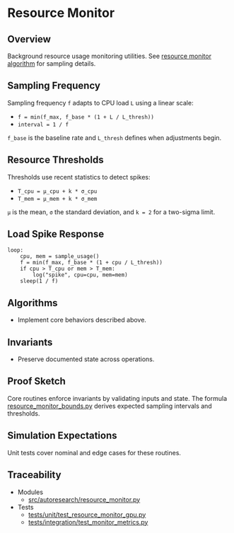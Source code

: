 # Resource Monitor

## Overview

Background resource usage monitoring utilities. See
[resource monitor algorithm][rm] for sampling details.

## Sampling Frequency

Sampling frequency `f` adapts to CPU load `L` using a linear scale:

- `f = min(f_max, f_base * (1 + L / L_thresh))`
- `interval = 1 / f`

`f_base` is the baseline rate and `L_thresh` defines when adjustments begin.

## Resource Thresholds

Thresholds use recent statistics to detect spikes:

- `T_cpu = μ_cpu + k * σ_cpu`
- `T_mem = μ_mem + k * σ_mem`

`μ` is the mean, `σ` the standard deviation, and `k = 2` for a two-sigma limit.

## Load Spike Response

```pseudo
loop:
    cpu, mem = sample_usage()
    f = min(f_max, f_base * (1 + cpu / L_thresh))
    if cpu > T_cpu or mem > T_mem:
        log("spike", cpu=cpu, mem=mem)
    sleep(1 / f)
```

## Algorithms

- Implement core behaviors described above.

## Invariants

- Preserve documented state across operations.

## Proof Sketch

Core routines enforce invariants by validating inputs and state. The
formula [resource_monitor_bounds.py][sim] derives expected sampling
intervals and thresholds.

## Simulation Expectations

Unit tests cover nominal and edge cases for these routines.

## Traceability


- Modules
  - [src/autoresearch/resource_monitor.py][m1]
- Tests
  - [tests/unit/test_resource_monitor_gpu.py][t1]
  - [tests/integration/test_monitor_metrics.py][t2]

[m1]: ../../src/autoresearch/resource_monitor.py
[t1]: ../../tests/unit/test_resource_monitor_gpu.py
[t2]: ../../tests/integration/test_monitor_metrics.py
[rm]: ../algorithms/resource_monitor.md
[sim]: ../../scripts/resource_monitor_bounds.py
